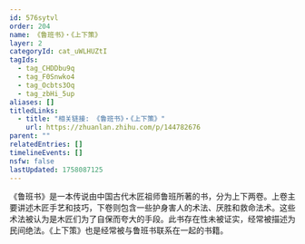 ```yaml
---
id: 576sytvl
order: 204
name: 《鲁班书》・《上下策》
layer: 2
categoryId: cat_uWLHUZtI
tagIds:
  - tag_CHDDbu9q
  - tag_F0Snwko4
  - tag_Ocbts3Oq
  - tag_zbHi_5up
aliases: []
titledLinks:
  - title: "相关链接: 《鲁班书》・《上下策》"
    url: https://zhuanlan.zhihu.com/p/144782676
parent: ""
relatedEntries: []
timelineEvents: []
nsfw: false
lastUpdated: 1758087125
---
```


《鲁班书》是一本传说由中国古代木匠祖师鲁班所著的书，分为上下两卷。上卷主要讲述木匠手艺和技巧，下卷则包含一些护身害人的术法、厌胜和救命法术。这些术法被认为是木匠们为了自保而夸大的手段。此书存在性未被证实，经常被描述为民间绝法。《上下策》也是经常被与鲁班书联系在一起的书籍。